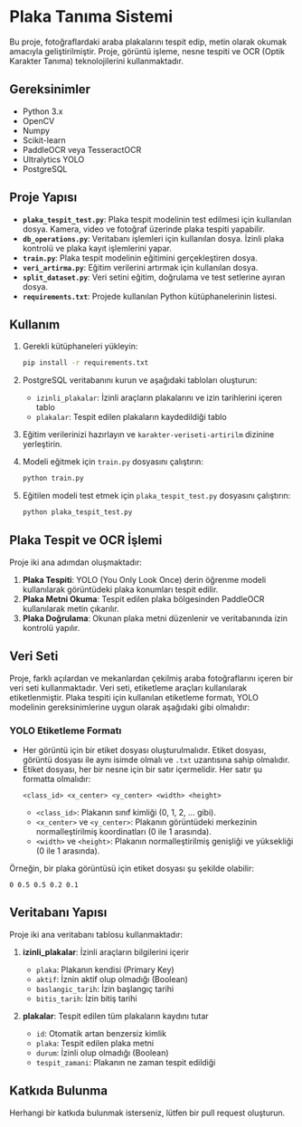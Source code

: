# Plaka Tanıma Sistemi

Bu proje, fotoğraflardaki araba plakalarını tespit edip, metin olarak okumak amacıyla geliştirilmiştir. Proje, görüntü işleme, nesne tespiti ve OCR (Optik Karakter Tanıma) teknolojilerini kullanmaktadır.

## Gereksinimler
- Python 3.x
- OpenCV
- Numpy
- Scikit-learn
- PaddleOCR veya TesseractOCR
- Ultralytics YOLO
- PostgreSQL

## Proje Yapısı
- **`plaka_tespit_test.py`**: Plaka tespit modelinin test edilmesi için kullanılan dosya. Kamera, video ve fotoğraf üzerinde plaka tespiti yapabilir.
- **`db_operations.py`**: Veritabanı işlemleri için kullanılan dosya. İzinli plaka kontrolü ve plaka kayıt işlemlerini yapar.
- **`train.py`**: Plaka tespit modelinin eğitimini gerçekleştiren dosya.
- **`veri_artirma.py`**: Eğitim verilerini artırmak için kullanılan dosya.
- **`split_dataset.py`**: Veri setini eğitim, doğrulama ve test setlerine ayıran dosya.
- **`requirements.txt`**: Projede kullanılan Python kütüphanelerinin listesi.

## Kullanım
1. Gerekli kütüphaneleri yükleyin:
   ```bash
   pip install -r requirements.txt
   ```
2. PostgreSQL veritabanını kurun ve aşağıdaki tabloları oluşturun:
   - `izinli_plakalar`: İzinli araçların plakalarını ve izin tarihlerini içeren tablo
   - `plakalar`: Tespit edilen plakaların kaydedildiği tablo

3. Eğitim verilerinizi hazırlayın ve `karakter-veriseti-artirilm` dizinine yerleştirin.

4. Modeli eğitmek için `train.py` dosyasını çalıştırın:
   ```bash
   python train.py
   ```

5. Eğitilen modeli test etmek için `plaka_tespit_test.py` dosyasını çalıştırın:
   ```bash
   python plaka_tespit_test.py
   ```

## Plaka Tespit ve OCR İşlemi

Proje iki ana adımdan oluşmaktadır:

1. **Plaka Tespiti**: YOLO (You Only Look Once) derin öğrenme modeli kullanılarak görüntüdeki plaka konumları tespit edilir.
2. **Plaka Metni Okuma**: Tespit edilen plaka bölgesinden PaddleOCR kullanılarak metin çıkarılır.
3. **Plaka Doğrulama**: Okunan plaka metni düzenlenir ve veritabanında izin kontrolü yapılır.

## Veri Seti
Proje, farklı açılardan ve mekanlardan çekilmiş araba fotoğraflarını içeren bir veri seti kullanmaktadır. Veri seti, etiketleme araçları kullanılarak etiketlenmiştir. Plaka tespiti için kullanılan etiketleme formatı, YOLO modelinin gereksinimlerine uygun olarak aşağıdaki gibi olmalıdır:

### YOLO Etiketleme Formatı
- Her görüntü için bir etiket dosyası oluşturulmalıdır. Etiket dosyası, görüntü dosyası ile aynı isimde olmalı ve `.txt` uzantısına sahip olmalıdır.
- Etiket dosyası, her bir nesne için bir satır içermelidir. Her satır şu formatta olmalıdır:
  ```
  <class_id> <x_center> <y_center> <width> <height>
  ```
  - `<class_id>`: Plakanın sınıf kimliği (0, 1, 2, ... gibi).
  - `<x_center>` ve `<y_center>`: Plakanın görüntüdeki merkezinin normalleştirilmiş koordinatları (0 ile 1 arasında).
  - `<width>` ve `<height>`: Plakanın normalleştirilmiş genişliği ve yüksekliği (0 ile 1 arasında).

Örneğin, bir plaka görüntüsü için etiket dosyası şu şekilde olabilir:
```
0 0.5 0.5 0.2 0.1
```

## Veritabanı Yapısı

Proje iki ana veritabanı tablosu kullanmaktadır:

1. **izinli_plakalar**: İzinli araçların bilgilerini içerir
   - `plaka`: Plakanın kendisi (Primary Key)
   - `aktif`: İznin aktif olup olmadığı (Boolean)
   - `baslangic_tarih`: İzin başlangıç tarihi
   - `bitis_tarih`: İzin bitiş tarihi

2. **plakalar**: Tespit edilen tüm plakaların kaydını tutar
   - `id`: Otomatik artan benzersiz kimlik
   - `plaka`: Tespit edilen plaka metni
   - `durum`: İzinli olup olmadığı (Boolean)
   - `tespit_zamani`: Plakanın ne zaman tespit edildiği

## Katkıda Bulunma
Herhangi bir katkıda bulunmak isterseniz, lütfen bir pull request oluşturun.
